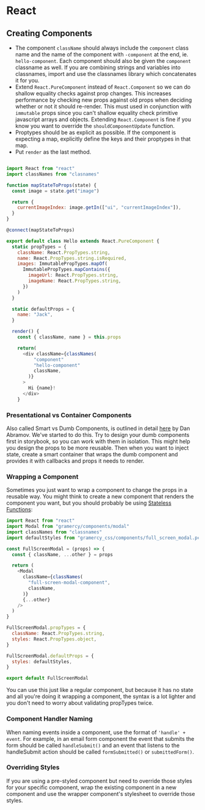 # React

## Creating Components

* The component `className` should always include the `component` class name and the name of the component with `-component` at the end, ie. `hello-component`. Each component should also be given the `component` classname as well. If you are combining strings and variables into classnames, import and use the classnames library which concatenates it for you.
* Extend `React.PureComponent` instead of `React.Component` so we can do shallow equality checks against prop changes. This increases performance by checking new props against old props when deciding whether or not it should re-render. This must used in conjunction with `immutable` props since you can't shallow equality check primitive javascript arrays and objects. Extending `React.Component` is fine if you know you want to override the `shouldComponentUpdate` function.
* Proptypes should be as explicit as possible. If the component is expecting a map, explicitly define the keys and their proptypes in that map.
* Put `render` as the last method.

```javascript

import React from "react"
import classNames from "clasnames"

function mapStateToProps(state) {
  const image = state.get("image")

  return {
    currentImageIndex: image.getIn(["ui", "currentImageIndex"]),
  }
}

@connect(mapStateToProps)

export default class Hello extends React.PureComponent {
  static propTypes = {
    className: React.PropTypes.string,
    name: React.PropTypes.string.isRequired,
    images: ImmutablePropTypes.mapOf(
      ImmutablePropTypes.mapContains({
        imageUrl: React.PropTypes.string,
        imageName: React.PropTypes.string,
      })
    )
  }

  static defaultProps = {
    name: "Jack",
  }

  render() {
    const { className, name } = this.props

    return(
      <div className={classNames(
          "component"
          "hello-component"
          className,
        )}
      >
        Hi {name}!
      </div>
    }

```

### Presentational vs Container Components

Also called Smart vs Dumb Components, is outlined in detail [here](https://medium.com/@dan_abramov/smart-and-dumb-components-7ca2f9a7c7d0#.kbocrg9qf) by Dan Abramov. We've started to do this. Try to design your dumb components first in storybook, so you can work with them in isolation. This might help you design the props to be more reusable. Then when you want to inject state, create a smart container that wraps the dumb component and provides it with callbacks and props it needs to render.

### Wrapping a Component

Sometimes you just want to wrap a component to change the props in a reusable way. You might think to create a new component that renders the component you want, but you should probably be using [Stateless Functions](https://facebook.github.io/react/docs/reusable-components.html#stateless-functions):

```javascript
import React from "react"
import Modal from "gramercy/components/modal"
import classNames from "classnames"
import defaultStyles from "gramercy_css/components/full_screen_modal.pcss"

const FullScreenModal = (props) => {
  const { className, ...other } = props

  return (
    <Modal
      className={classNames(
        "full-screen-modal-component",
        className,
      )}
      {...other}
    />
  )
}

FullScreenModal.propTypes = {
  className: React.PropTypes.string,
  styles: React.PropTypes.object,
}

FullScreenModal.defaultProps = {
  styles: defaultStyles,
}

export default FullScreenModal
```

You can use this just like a regular component, but because it has no state and all you're doing it wrapping a component, the syntax is a lot lighter and you don't need to worry about validating propTypes twice.


### Component Handler Naming

When naming events inside a component, use the format of `'handle' + event`. For example, in an email form component the event that submits the form should be called `handleSubmit()` and an event that listens to the handleSubmit action should be called `formSubmitted()` or `submittedForm()`.


### Overriding Styles

If you are using a pre-styled component but need to override those styles for your specific component, wrap the existing component in a new component and use the wrapper component's stylesheet to override those styles.

